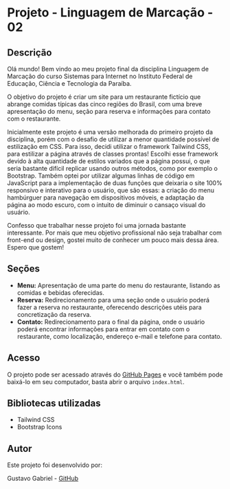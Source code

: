 # Projeto - Linguagem de Marcação - 02

## Descrição

Olá mundo! Bem vindo ao meu projeto final da disciplina Linguagem de Marcação do curso Sistemas para Internet no Instituto Federal de Educação, Ciência e Tecnologia da Paraíba.  
  
O objetivo do projeto é criar um site para um restaurante fictício que abrange comidas típicas das cinco regiões do Brasil, com uma breve apresentação do menu, seção para reserva e informações para contato com o restaurante.
  
Inicialmente este projeto é uma versão melhorada do primeiro projeto da disciplina, porém com o desafio de utilizar a menor quantidade possível de estilização em CSS. Para isso, decidi utilizar o framework Tailwind CSS, para estilizar a página através de classes prontas! Escolhi esse framework devido à alta quantidade de estilos variados que a página possui, o que seria bastante difícil replicar usando outros métodos, como por exemplo o Bootstrap. Também optei por utilizar algumas linhas de código em JavaScript para a implementação de duas funções que deixaria o site 100% responsivo e interativo para o usuário, que são essas: a criação do menu hambúrguer para navegação em dispositivos móveis, e adaptação da página ao modo escuro, com o intuito de diminuir o cansaço visual do usuário.  

Confesso que trabalhar nesse projeto foi uma jornada bastante interessante. Por mais que meu objetivo profissional não seja trabalhar com front-end ou design, gostei muito de conhecer um pouco mais dessa área. Espero que gostem!

## Seções

- __Menu:__ Apresentação de uma parte do menu do restaurante, listando as comidas e bebidas oferecidas.
- __Reserva:__ Redirecionamento para uma seção onde o usuário poderá fazer a reserva no restaurante, oferecendo descrições utéis para concretização da reserva.
- __Contato:__ Redirecionamento para o final da página, onde o usuário poderá encontrar informações para entrar em contato com o restaurante, como localização, endereço e-mail e telefone para contato.

## Acesso

O projeto pode ser acessado através do [GitHub Pages](https://ugustavob.github.io/MKL-Project-02/) e você também pode baixá-lo em seu computador, basta abrir o arquivo `index.html`.

## Bibliotecas utilizadas

- Tailwind CSS
- Bootstrap Icons

## Autor

Este projeto foi desenvolvido por:   
  
Gustavo Gabriel - [GitHub](https://github.com/uGustavoB)
